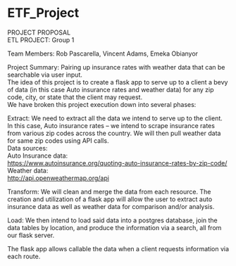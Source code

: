 # ETF_Project

PROJECT PROPOSAL <br>
ETL PROJECT: Group 1 <br>

Team Members: Rob Pascarella, Vincent Adams, Emeka Obianyor  <br>

Project Summary: Pairing up insurance rates with weather data that can be searchable via user input. <br>
The idea of this project is to create a flask app to serve up to a client a bevy of data (in this case Auto insurance rates and weather data) for any zip code, city, or state that the client may request. <br>
We have broken this project execution down into several phases: <br>

Extract: We need to extract all the data we intend to serve up to the client. In this case, Auto insurance rates – we intend to scrape insurance rates from various zip codes across the country. We will then pull weather data for same zip codes using API calls. <br>
Data sources: <br>
Auto Insurance data: <br>
https://www.autoinsurance.org/quoting-auto-insurance-rates-by-zip-code/ <br>
Weather data: <br>
http://api.openweathermap.org/api <br>

Transform: We will clean and merge the data from each resource. The creation and utilization of a flask app will allow the user to extract auto insurance data as well as weather data for comparison and/or analysis. <br>

Load: We then intend to load said data into a postgres database, join the data tables by location, and produce the information via a search, all from our flask server. <br>

The flask app allows callable the data when a client requests information via each route. <br>
